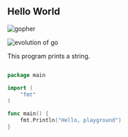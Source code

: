 
##  Hello World

![gopher](https://go.dev/blog/gopher/header.jpg)


![evolution of go ](https://www.youtube.com/watch?v=0ReKdcpNyQg)


This program prints a string.

```go

package main

import (
	"fmt"
)

func main() {
	fmt.Println("Hello, playground")
}
```